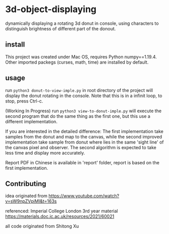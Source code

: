 # 3d-object-displaying

dynamically displaying a rotating 3d donut in console, using characters to distinguish brightness of different part of the donout. 

## install 
This project was created under Mac OS, requires Python numpy==1.19.4. Other imported packegs (curses, math, time) are installed by default. 

## usage
run `python3 donut-to-view-imple.py` in root directory of the project will display the donut rotating in the console. Note that this is in a infinit loop, to stop, press Ctrl-c. 

(Working In Progress)
run `python3 view-to-donut-imple.py` will execute the second program that do the same thing as the first one, but this use a different implementation. 

If you are interested in the detailed difference: The first implementation take samples from the donut and map to the canvas, while the second improved implementation take sample from donut where lies in the same 'sight line' of the canvas pixel and observer. The second algorithm is expected to take less time and display more accurately. 

Report PDF in Chinese is available in 'report' folder, report is based on the first implementation.

## Contributing
idea originated from https://www.youtube.com/watch?v=sW9npZVpiMI&t=163s

referenced: Imperial College London 3rd year material https://materials.doc.ic.ac.uk/resources/2021/60021

all code originated from Shitong Xu
